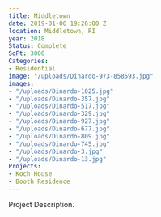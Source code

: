 ```yaml
---
title: Middletown
date: 2019-01-06 19:26:00 Z
location: Middletown, RI
year: 2018
Status: Complete
SqFt: 3000
Categories:
- Residential
image: "/uploads/Dinardo-973-858593.jpg"
images:
- "/uploads/Dinardo-1025.jpg"
- "/uploads/Dinardo-357.jpg"
- "/uploads/Dinardo-517.jpg"
- "/uploads/Dinardo-329.jpg"
- "/uploads/Dinardo-927.jpg"
- "/uploads/Dinardo-677.jpg"
- "/uploads/Dinardo-809.jpg"
- "/uploads/Dinardo-745.jpg"
- "/uploads/Dinardo-3.jpg"
- "/uploads/Dinardo-13.jpg"
Projects:
- Koch House
- Booth Residence
---
```


Project Description.